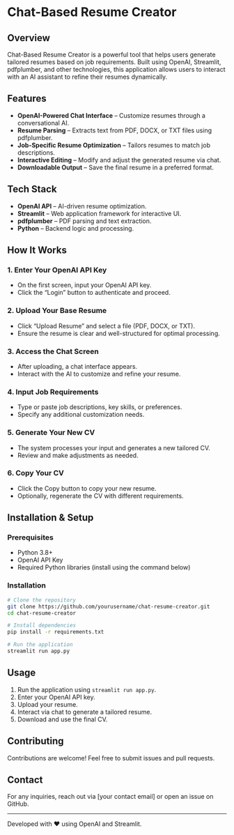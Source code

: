 # Chat-Based Resume Creator

## Overview
Chat-Based Resume Creator is a powerful tool that helps users generate tailored resumes based on job requirements. Built using OpenAI, Streamlit, pdfplumber, and other technologies, this application allows users to interact with an AI assistant to refine their resumes dynamically.

## Features
- **OpenAI-Powered Chat Interface** – Customize resumes through a conversational AI.
- **Resume Parsing** – Extracts text from PDF, DOCX, or TXT files using pdfplumber.
- **Job-Specific Resume Optimization** – Tailors resumes to match job descriptions.
- **Interactive Editing** – Modify and adjust the generated resume via chat.
- **Downloadable Output** – Save the final resume in a preferred format.

## Tech Stack
- **OpenAI API** – AI-driven resume optimization.
- **Streamlit** – Web application framework for interactive UI.
- **pdfplumber** – PDF parsing and text extraction.
- **Python** – Backend logic and processing.

## How It Works

### 1. Enter Your OpenAI API Key
- On the first screen, input your OpenAI API key.
- Click the “Login” button to authenticate and proceed.

### 2. Upload Your Base Resume
- Click “Upload Resume” and select a file (PDF, DOCX, or TXT).
- Ensure the resume is clear and well-structured for optimal processing.

### 3. Access the Chat Screen
- After uploading, a chat interface appears.
- Interact with the AI to customize and refine your resume.

### 4. Input Job Requirements
- Type or paste job descriptions, key skills, or preferences.
- Specify any additional customization needs.

### 5. Generate Your New CV
- The system processes your input and generates a new tailored CV.
- Review and make adjustments as needed.

### 6. Copy Your CV
- Click the Copy button to copy your new resume.
- Optionally, regenerate the CV with different requirements.

## Installation & Setup

### Prerequisites
- Python 3.8+
- OpenAI API Key
- Required Python libraries (install using the command below)

### Installation
```sh
# Clone the repository
git clone https://github.com/yourusername/chat-resume-creator.git
cd chat-resume-creator

# Install dependencies
pip install -r requirements.txt

# Run the application
streamlit run app.py
```

## Usage
1. Run the application using `streamlit run app.py`.
2. Enter your OpenAI API key.
3. Upload your resume.
4. Interact via chat to generate a tailored resume.
5. Download and use the final CV.

## Contributing
Contributions are welcome! Feel free to submit issues and pull requests.

## Contact
For any inquiries, reach out via [your contact email] or open an issue on GitHub.

---
Developed with ❤️ using OpenAI and Streamlit.
